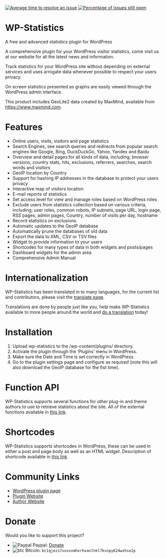 [![Average time to resolve an issue](http://isitmaintained.com/badge/resolution/wp-statistics/wp-statistics.svg)](http://isitmaintained.com/project/wp-statistics/wp-statistics "Average time to resolve an issue")
[![Percentage of issues still open](http://isitmaintained.com/badge/open/wp-statistics/wp-statistics.svg)](http://isitmaintained.com/project/wp-statistics/wp-statistics "Percentage of issues still open")

# WP-Statistics
A free and advanced statistics plugin for WordPress

A comprehensive plugin for your WordPress visitor statistics, come visit us at our website for all the latest news and information.

Track statistics for your WordPress site without depending on external services and uses arrogate data whenever possible to respect your users privacy.

On screen statistics presented as graphs are easily viewed through the WordPress admin interface.

This product includes GeoLite2 data created by MaxMind, available from https://www.maxmind.com.

# Features

* Online users, visits, visitors and page statistics
* Search Engines, see search queries and redirects from popular search engines like Google, Bing, DuckDuckGo, Yahoo, Yandex and Baidu
* Overview and detail pages for all kinds of data, including; browser versions, country stats, hits, exclusions, referrers, searches, search words and visitors
* GeoIP location by Country
* Support for hashing IP addresses in the database to protect your users privacy
* Interactive map of visitors location
* E-mail reports of statistics
* Set access level for view and manage roles based on WordPress roles
* Exclude users from statistics collection based on various criteria, including; user roles, common robots, IP subnets, page URL, login page, RSS pages, admin pages, Country, number of visits per day, hostname
* Record statistics on exclusions
* Automatic updates to the GeoIP database
* Automatically prune the databases of old data
* Export the data to XML, CSV or TSV files
* Widget to provide information to your users
* Shortcodes for many types of data in both widgets and posts/pages
* Dashboard widgets for the admin area
* Comprehensive Admin Manual

# Internationalization
WP-Statistics has been translated in to many languages, for the current list and contributors, please visit the [translate page](https://translate.wordpress.org/projects/wp-plugins/wp-statistics).

Translations are done by people just like you, help make WP-Statistics available to more people around the world and [do a translation](https://wp-statistics.com/translations/) today!

# Installation
1. Upload wp-statistics to the /wp-content/plugins/ directory.
2. Activate the plugin through the ‘Plugins’ menu in WordPress.
3. Make sure the Date and Time is set correctly in WordPress.
4. Go to the plugin settings page and configure as required (note this will also download the GeoIP database for the fist time).

# Function API
WP-Statistics supports several functions for other plug-in and theme authors to use to retrieve statistics about the site. All of the external functions available in [this link](https://wp-statistics.com/2017/05/26/function-api/).

# Shortcodes
WP-Statistics supports shortcodes in WordPress, these can be used in either a post and page body as well as an HTML widget. Description of shortcode available in [this link](https://wp-statistics.com/2017/05/26/shortcodes/)

# Community Links
* [WordPress plugin page](http://wordpress.org/plugins/wp-statistics/)
* [Plugin Website](https://wp-statistics.com)
* [Author Website](http://veronalabs.com)

# Donate
Would you like to support this project?
- ![Paypal](https://raw.githubusercontent.com/reek/anti-adblock-killer/gh-pages/images/paypal.png) Paypal: [Donate](https://wp-statistics.com/donate/)
- ![btc](https://raw.githubusercontent.com/ErikThiart/cryptocurrency-icons/master/16/bitcoin.png) Bitcoin: `bc1qjezs7vusvvmhxrhxan7nkl7kvnpy624wxhse2p`
